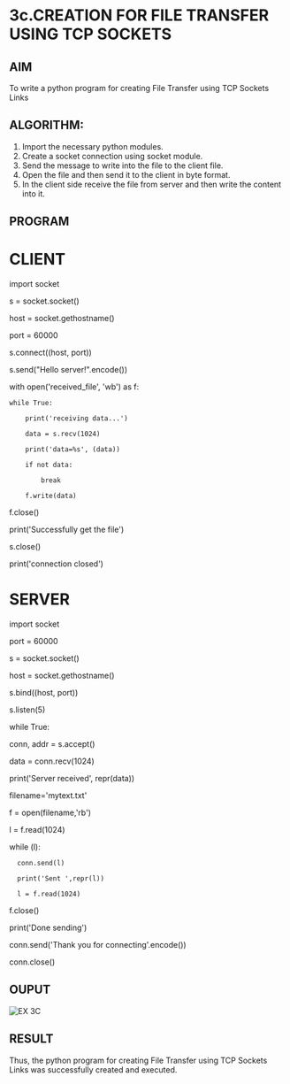 # 3c.CREATION FOR FILE TRANSFER USING TCP SOCKETS
## AIM
To write a python program for creating File Transfer using TCP Sockets Links
## ALGORITHM:
1. Import the necessary python modules.
2. Create a socket connection using socket module.
3. Send the message to write into the file to the client file.
4. Open the file and then send it to the client in byte format.
5. In the client side receive the file from server and then write the content into it.
## PROGRAM

# CLIENT

import socket 

s = socket.socket() 

host = socket.gethostname() 

port = 60000 

s.connect((host, port)) 

s.send("Hello server!".encode()) 

with open('received_file', 'wb') as f: 
   
    while True: 
        
        print('receiving data...') 
        
        data = s.recv(1024) 
        
        print('data=%s', (data)) 
        
        if not data: 
            
            break 
       
        f.write(data) 

f.close() 

print('Successfully get the file') 

s.close() 

print('connection closed')

# SERVER

import socket                    

port = 60000                    

s = socket.socket()              

host = socket.gethostname()      

s.bind((host, port))

s.listen(5)                      

while True:
   
   conn, addr = s.accept()      
   
   data = conn.recv(1024) 
   
   print('Server received', repr(data)) 
   
   filename='mytext.txt' 
   
   f = open(filename,'rb') 
   
   l = f.read(1024) 
  
   while (l): 
      
      conn.send(l) 
     
      print('Sent ',repr(l)) 
      
      l = f.read(1024) 
   
   f.close() 
   
   print('Done sending') 
  
   conn.send('Thank you for connecting'.encode()) 
   
   conn.close() 

## OUPUT

![EX 3C](https://github.com/maha712/3c.FILE_TRANSFER_USING_TCP_SOCKETS/assets/121156360/de3d8039-9929-43a5-b323-d59e418f6318)

## RESULT
Thus, the python program for creating File Transfer using TCP Sockets Links was 
successfully created and executed.
